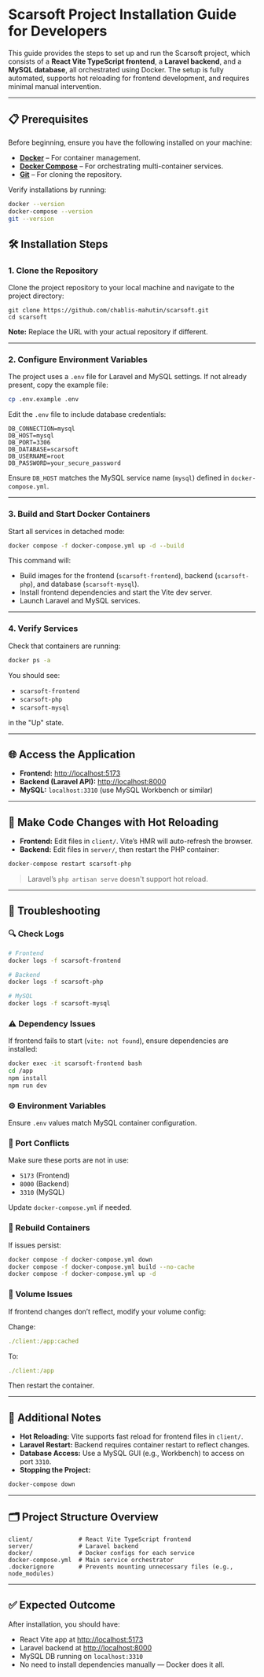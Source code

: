 
# Scarsoft Project Installation Guide for Developers

This guide provides the steps to set up and run the Scarsoft project, which consists of a **React Vite TypeScript frontend**, a **Laravel backend**, and a **MySQL database**, all orchestrated using Docker. The setup is fully automated, supports hot reloading for frontend development, and requires minimal manual intervention.

---

## 📋 Prerequisites

Before beginning, ensure you have the following installed on your machine:

- **[Docker](https://www.docker.com/)** – For container management.
- **[Docker Compose](https://docs.docker.com/compose/)** – For orchestrating multi-container services.
- **[Git](https://git-scm.com/)** – For cloning the repository.

Verify installations by running:

```bash
docker --version
docker-compose --version
git --version
```



## 🛠 Installation Steps

### 1. Clone the Repository

Clone the project repository to your local machine and navigate to the project directory:

```
git clone https://github.com/chablis-mahutin/scarsoft.git
cd scarsoft
```

**Note:** Replace the URL with your actual repository if different.

---

### 2. Configure Environment Variables

The project uses a `.env` file for Laravel and MySQL settings. If not already present, copy the example file:

```bash
cp .env.example .env
```

Edit the `.env` file to include database credentials:

```env
DB_CONNECTION=mysql
DB_HOST=mysql
DB_PORT=3306
DB_DATABASE=scarsoft
DB_USERNAME=root
DB_PASSWORD=your_secure_password
```

Ensure `DB_HOST` matches the MySQL service name (`mysql`) defined in `docker-compose.yml`.

---

### 3. Build and Start Docker Containers

Start all services in detached mode:

```bash
docker compose -f docker-compose.yml up -d --build
```

This command will:

* Build images for the frontend (`scarsoft-frontend`), backend (`scarsoft-php`), and database (`scarsoft-mysql`).
* Install frontend dependencies and start the Vite dev server.
* Launch Laravel and MySQL services.

---

### 4. Verify Services

Check that containers are running:

```bash
docker ps -a
```

You should see:

* `scarsoft-frontend`
* `scarsoft-php`
* `scarsoft-mysql`

in the "Up" state.

---

## 🌐 Access the Application

* **Frontend:** [http://localhost:5173](http://localhost:5173)
* **Backend (Laravel API):** [http://localhost:8000](http://localhost:8000)
* **MySQL:** `localhost:3310` (use MySQL Workbench or similar)

---

## 🧪 Make Code Changes with Hot Reloading

* **Frontend:** Edit files in `client/`. Vite’s HMR will auto-refresh the browser.
* **Backend:** Edit files in `server/`, then restart the PHP container:

```bash
docker-compose restart scarsoft-php
```

> Laravel’s `php artisan serve` doesn't support hot reload.

---

## 🧰 Troubleshooting

### 🔍 Check Logs

```bash
# Frontend
docker logs -f scarsoft-frontend

# Backend
docker logs -f scarsoft-php

# MySQL
docker logs -f scarsoft-mysql
```

### ⚠️ Dependency Issues

If frontend fails to start (`vite: not found`), ensure dependencies are installed:

```bash
docker exec -it scarsoft-frontend bash
cd /app
npm install
npm run dev
```

### ⚙️ Environment Variables

Ensure `.env` values match MySQL container configuration.

### 🔌 Port Conflicts

Make sure these ports are not in use:

* `5173` (Frontend)
* `8000` (Backend)
* `3310` (MySQL)

Update `docker-compose.yml` if needed.

### 🔁 Rebuild Containers

If issues persist:

```bash
docker compose -f docker-compose.yml down
docker compose -f docker-compose.yml build --no-cache
docker compose -f docker-compose.yml up -d
```

### 📁 Volume Issues

If frontend changes don’t reflect, modify your volume config:

Change:

```yaml
./client:/app:cached
```

To:

```yaml
./client:/app
```

Then restart the container.

---

## 📝 Additional Notes

* **Hot Reloading:** Vite supports fast reload for frontend files in `client/`.
* **Laravel Restart:** Backend requires container restart to reflect changes.
* **Database Access:** Use a MySQL GUI (e.g., Workbench) to access on port `3310`.
* **Stopping the Project:**

```bash
docker-compose down
```

---

## 🗂 Project Structure Overview

```
client/             # React Vite TypeScript frontend
server/             # Laravel backend
docker/             # Docker configs for each service
docker-compose.yml  # Main service orchestrator
.dockerignore       # Prevents mounting unnecessary files (e.g., node_modules)
```

---

## ✅ Expected Outcome

After installation, you should have:

* React Vite app at [http://localhost:5173](http://localhost:5173)
* Laravel backend at [http://localhost:8000](http://localhost:8000)
* MySQL DB running on `localhost:3310`
* No need to install dependencies manually — Docker does it all.



